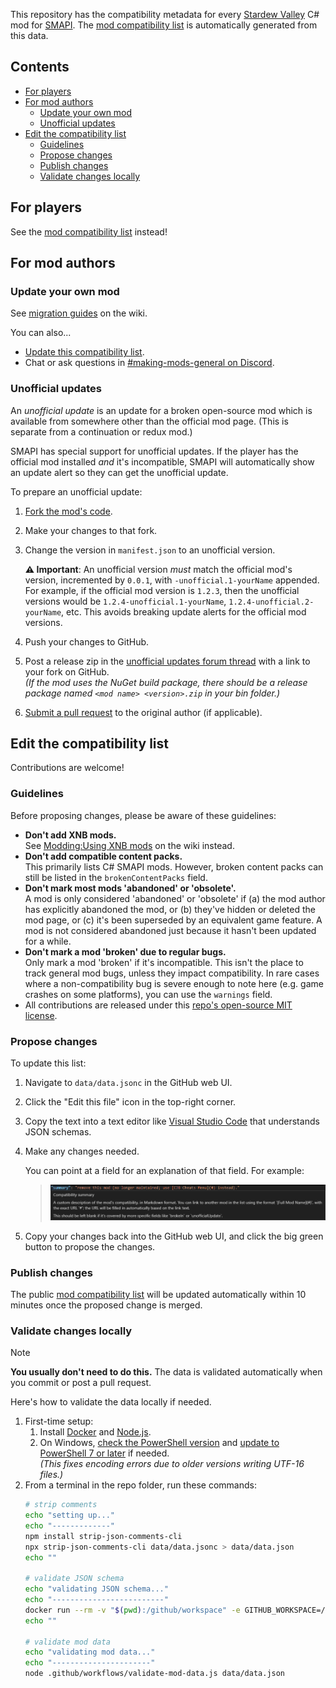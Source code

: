 This repository has the compatibility metadata for every [Stardew Valley][] C# mod for [SMAPI][].
The [mod compatibility list][] is automatically generated from this data.

## Contents
* [For players](#for-players)
* [For mod authors](#for-mod-authors)
  * [Update your own mod](#update-your-own-mod)
  * [Unofficial updates](#unofficial-updates)
* [Edit the compatibility list](#edit-the-compatibility-list)
  * [Guidelines](#guidelines)
  * [Propose changes](#propose-changes)
  * [Publish changes](#publish-changes)
  * [Validate changes locally](#validate-changes-locally)

## For players
See the [mod compatibility list][] instead!

## For mod authors
### Update your own mod
See [migration guides][] on the wiki.

You can also...
* [Update this compatibility list](#edit-the-compatibility-list).
* Chat or ask questions in [#making-mods-general on Discord](https://smapi.io/community#Discord).

### Unofficial updates
An _unofficial update_ is an update for a broken open-source mod which is available from somewhere
other than the official mod page. (This is separate from a continuation or redux mod.)

SMAPI has special support for unofficial updates. If the player has the official mod installed
_and_ it's incompatible, SMAPI will automatically show an update alert so they can get the
unofficial update.

To prepare an unofficial update:

1. [Fork the mod's code](https://help.github.com/articles/fork-a-repo/).
2. Make your changes to that fork.
3. Change the version in `manifest.json` to an unofficial version.

   **⚠ Important**: An unofficial version _must_ match the official mod's version, incremented by
   `0.0.1`, with `-unofficial.1-yourName` appended. For example, if the official mod version is
   `1.2.3`, then the unofficial versions would be `1.2.4-unofficial.1-yourName`,
   `1.2.4-unofficial.2-yourName`, etc. This avoids breaking update alerts for the official mod
    versions.

4. Push your changes to GitHub.
5. Post a release zip in the [unofficial updates forum thread][] with a link to your fork on GitHub.  
   _(If the mod uses the NuGet build package, there should be a release package named `<mod name>
   <version>.zip` in your bin folder.)_
6. [Submit a pull request][] to the original author (if applicable).

## Edit the compatibility list
Contributions are welcome!

### Guidelines
Before proposing changes, please be aware of these guidelines:

- **Don't add XNB mods.**  
  See [Modding:Using XNB mods][] on the wiki instead.
- **Don't add compatible content packs.**  
  This primarily lists C# SMAPI mods. However, broken content packs can still be listed in the
  `brokenContentPacks` field.
- **Don't mark most mods 'abandoned' or 'obsolete'.**  
  A mod is only considered 'abandoned' or 'obsolete' if (a) the mod author has explicitly abandoned
  the mod, or (b) they've hidden or deleted the mod page, or (c) it's been superseded by an
  equivalent game feature. A mod is not considered abandoned just because it hasn't been updated
  for a while.
- **Don't mark a mod 'broken' due to regular bugs.**  
  Only mark a mod 'broken' if it's incompatible. This isn't the place to track general mod bugs,
  unless they impact compatibility. In rare cases where a non-compatibility bug is severe enough to
  note here (e.g. game crashes on some platforms), you can use the `warnings` field.
- All contributions are released under this [repo's open-source MIT license](LICENSE).

### Propose changes
To update this list:

1. Navigate to `data/data.jsonc` in the GitHub web UI.
2. Click the "Edit this file" icon in the top-right corner.
3. Copy the text into a text editor like [Visual Studio Code][] that understands JSON schemas.
4. Make any changes needed.

   You can point at a field for an explanation of that field. For example:
   > ![](schema-tooltip.png)
5. Copy your changes back into the GitHub web UI, and click the big green button to propose the changes.

### Publish changes
The public [mod compatibility list][] will be updated automatically within 10 minutes once the
proposed change is merged.

### Validate changes locally
> [!NOTE]  
> **You usually don't need to do this.** The data is validated automatically when you commit or
> post a pull request.

Here's how to validate the data locally if needed.

1. First-time setup:
   1. Install [Docker](https://www.docker.com/) and [Node.js](https://nodejs.org).
   2. On Windows, [check the PowerShell version](https://stackoverflow.com/a/1825807/262123) and
      [update to PowerShell 7 or later](https://learn.microsoft.com/en-us/powershell/scripting/install/installing-powershell-on-windows) if needed.  
      _(This fixes encoding errors due to older versions writing UTF-16 files.)_
2. From a terminal in the repo folder, run these commands:
   ```sh
   # strip comments
   echo "setting up..."
   echo "-------------"
   npm install strip-json-comments-cli
   npx strip-json-comments-cli data/data.jsonc > data/data.json
   echo ""

   # validate JSON schema
   echo "validating JSON schema..."
   echo "-------------------------"
   docker run --rm -v "$(pwd):/github/workspace" -e GITHUB_WORKSPACE=/github/workspace -e INPUT_SCHEMA=/data/schema.json -e INPUT_JSONS=/data/data.json orrosenblatt/validate-json-action:latest
   echo ""

   # validate mod data
   echo "validating mod data..."
   echo "----------------------"
   node .github/workflows/validate-mod-data.js data/data.json
   ```

[migration guides]: https://stardewvalleywiki.com/Modding:Index#Migration_guides
[Modding:Using XNB mods]: https://stardewvalleywiki.com/Modding:Using_XNB_mods
[Submit a pull request]: https://docs.github.com/en/pull-requests/collaborating-with-pull-requests/proposing-changes-to-your-work-with-pull-requests/creating-a-pull-request
[unofficial updates forum thread]: https://forums.stardewvalley.net/threads/unofficial-mod-updates.2096/

[mod compatibility list]: https://smapi.io/mods

[SMAPI]: https://github.com/Pathoschild/SMAPI
[Stardew Valley]: https://www.stardewvalley.net
[Visual Studio Code]: https://code.visualstudio.com/
